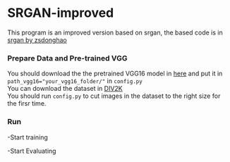 # SRGAN-improved

This program is an improved version based on srgan, the based code is in [srgan by zsdonghao](https://github.com/tensorlayer/srgan)

### Prepare Data and Pre-trained VGG
You should download the the pretrained VGG16 model in [here](https://www.cs.toronto.edu/~frossard/vgg16/vgg16_weights.npz) and put it in<br>
    `path_vgg16="your_vgg16_folder/"` in `config.py` <br> 
You can download the dataset in [DIV2K](http://www.vision.ee.ethz.ch/ntire17/)<br> 
You should run `config.py` to cut images in the dataset to the right size for the firsr time.<br> 

### Run
-Start training

-Start Evaluating



